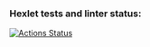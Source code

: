 ### Hexlet tests and linter status:
[![Actions Status](https://github.com/DmitryKr2021/frontend-project-44/workflows/hexlet-check/badge.svg)](https://github.com/DmitryKr2021/frontend-project-44/actions)